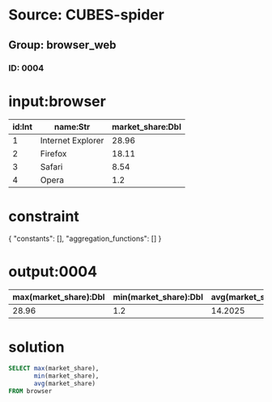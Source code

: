 # Source: CUBES-spider
## Group: browser_web
### ID: 0004

# input:browser

| id:Int | name:Str | market_share:Dbl |
|---|---|---|
| 1 | Internet Explorer | 28.96 |
| 2 | Firefox | 18.11 |
| 3 | Safari | 8.54 |
| 4 | Opera | 1.2 |

# constraint

{
  "constants": [],
  "aggregation_functions": []
}

# output:0004

| max(market_share):Dbl | min(market_share):Dbl | avg(market_share):Dbl |
|---|---|---|
| 28.96 | 1.2 | 14.2025 |

# solution

```sql
SELECT max(market_share),
       min(market_share),
       avg(market_share)
FROM browser
```
